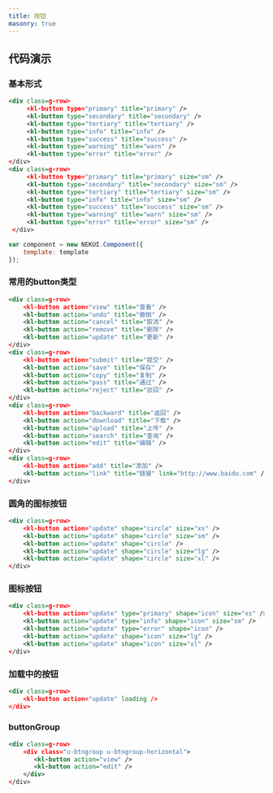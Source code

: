 ```yaml
---
title: 按钮
masonry: true
---
```


## 代码演示

<!-- demo_start -->
### 基本形式

<div class="m-example"></div>

```xml
<div class=g-row>
     <kl-button type="primary" title="primary" />
     <kl-button type="secondary" title="secondary" />
     <kl-button type="tertiary" title="tertiary" />
     <kl-button type="info" title="info" />
     <kl-button type="success" title="success" />
     <kl-button type="warning" title="warn" />
     <kl-button type="error" title="error" />
</div>
<div class=g-row>
     <kl-button type="primary" title="primary" size="sm" />
     <kl-button type="secondary" title="secondary" size="sm" />
     <kl-button type="tertiary" title="tertiary" size="sm" />
     <kl-button type="info" title="info" size="sm" />
     <kl-button type="success" title="success" size="sm" />
     <kl-button type="warning" title="warn" size="sm" />
     <kl-button type="error" title="error" size="sm" />
 </div>
```
```javascript
var component = new NEKUI.Component({
    template: template
});
```
<!-- demo_end -->

<!-- demo_start -->
### 常用的button类型

<div class="m-example"></div>

```xml
<div class=g-row>
    <kl-button action="view" title="查看" />
    <kl-button action="undo" title="撤销" />
    <kl-button action="cancel" title="取消" />
    <kl-button action="remove" title="删除" />
    <kl-button action="update" title="更新" />
</div>
<div class=g-row>
    <kl-button action="submit" title="提交" />
    <kl-button action="save" title="保存" />
    <kl-button action="copy" title="复制" />
    <kl-button action="pass" title="通过" />
    <kl-button action="reject" title="驳回" />
</div>
<div class=g-row>
    <kl-button action="backward" title="返回" />
    <kl-button action="download" title="下载" />
    <kl-button action="upload" title="上传" />
    <kl-button action="search" title="查询" />
    <kl-button action="edit" title="编辑" />
</div>
<div class=g-row>
    <kl-button action="add" title="添加" />
    <kl-button action="link" title="链接" link="http://www.baidu.com" />
</div>
```
<!-- demo_end -->

<!-- demo_start -->
### 圆角的图标按钮

<div class="m-example"></div>

```xml
<div class=g-row>
    <kl-button action="update" shape="circle" size="xs" />
    <kl-button action="update" shape="circle" size="sm" />
    <kl-button action="update" shape="circle" />
    <kl-button action="update" shape="circle" size="lg" />
    <kl-button action="update" shape="circle" size="xl" />
</div>
```
<!-- demo_end -->

<!-- demo_start -->
### 图标按钮
<div class="m-example"></div>

```xml
<div class=g-row>
    <kl-button action="update" type="primary" shape="icon" size="xs" />
    <kl-button action="update" type="info" shape="icon" size="sm" />
    <kl-button action="update" type="error" shape="icon" />
    <kl-button action="update" shape="icon" size="lg" />
    <kl-button action="update" shape="icon" size="xl" />
</div>
```
<!-- demo_end -->

<!-- demo_start -->
### 加载中的按钮
<div class="m-example"></div>

```xml
<div class=g-row>
    <kl-button action="update" loading />
</div>
```
<!-- demo_end -->

<!-- demo_start -->
### buttonGroup
<div class="m-example"></div>

```xml
<div class=g-row>
    <div class="u-btngroup u-btngroup-horizontal">
       <kl-button action="view" />
       <kl-button action="edit" />
    </div>
</div>
```
<!-- demo_end -->
